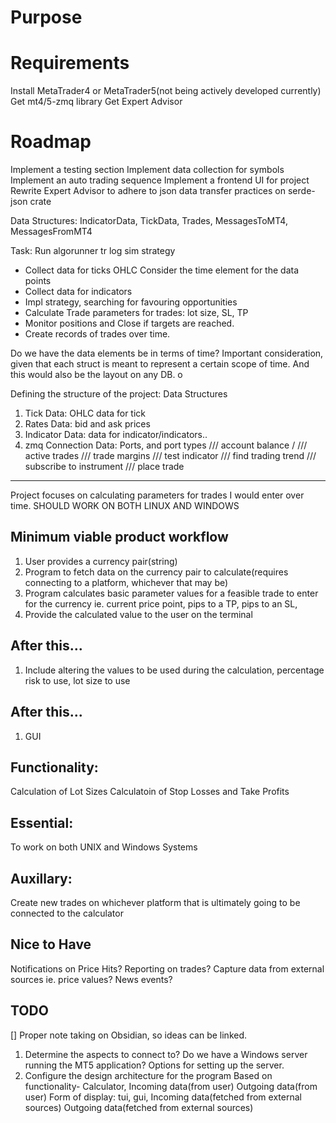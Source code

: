 # Purpose

# Requirements

Install MetaTrader4 or MetaTrader5(not being actively developed currently)
Get mt4/5-zmq library
Get Expert Advisor

# Roadmap

Implement a testing section
Implement data collection for symbols
Implement an auto trading sequence
Implement a frontend UI for project
Rewrite Expert Advisor to adhere to json data transfer practices on serde-json crate

Data Structures: IndicatorData, TickData, Trades, MessagesToMT4, MessagesFromMT4

Task:
Run algorunner tr log sim strategy

- Collect data for ticks OHLC
  Consider the time element for the data points
- Collect data for indicators
- Impl strategy, searching for favouring opportunities
- Calculate Trade parameters for trades: lot size, SL, TP
- Monitor positions and Close if targets are reached.
- Create records of trades over time.

Do we have the data elements be in terms of time? Important consideration, given that each struct is meant to represent a certain scope of time. And this would also be the layout on any DB.
o

Defining the structure of the project:
Data Structures

1. Tick Data: OHLC data for tick
2. Rates Data: bid and ask prices
3. Indicator Data: data for indicator/indicators..
4. zmq Connection Data: Ports, and port types
   /// account balance /
   /// active trades
   /// trade margins
   /// test indicator
   /// find trading trend
   /// subscribe to instrument
   /// place trade

---

Project focuses on calculating parameters for trades I would enter over time.
SHOULD WORK ON BOTH LINUX AND WINDOWS

## Minimum viable product workflow

1. User provides a currency pair(string)
2. Program to fetch data on the currency pair to calculate(requires connecting to a platform, whichever that may be)
3. Program calculates basic parameter values for a feasible trade to enter for the currency ie. current price point, pips to a TP, pips to an SL,
4. Provide the calculated value to the user on the terminal

## After this...

1. Include altering the values to be used during the calculation, percentage risk to use, lot size to use

## After this...

1. GUI

## Functionality:

Calculation of Lot Sizes
Calculatoin of Stop Losses and Take Profits

## Essential:

To work on both UNIX and Windows Systems

## Auxillary:

Create new trades on whichever platform that is ultimately going to be connected to the calculator

## Nice to Have

Notifications on Price Hits?
Reporting on trades?
Capture data from external sources ie. price values? News events?

## TODO

[] Proper note taking on Obsidian, so ideas can be linked.

1. Determine the aspects to connect to? Do we have a Windows server running the MT5 application?
   Options for setting up the server.
2. Configure the design architecture for the program
   Based on functionality-
   Calculator,
   Incoming data(from user)
   Outgoing data(from user)
   Form of display: tui, gui,
   Incoming data(fetched from external sources)
   Outgoing data(fetched from external sources)
